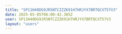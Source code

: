 ```yaml
---
title: "SP11H40DG9JR5NTCZZZK91H7HRJYX7BRTQCXT57V3"
date: 2025-05-05T06:00:42.385Z
user: SP11H40DG9JR5NTCZZZK91H7HRJYX7BRTQCXT57V3
layout: "users"
---
```

    